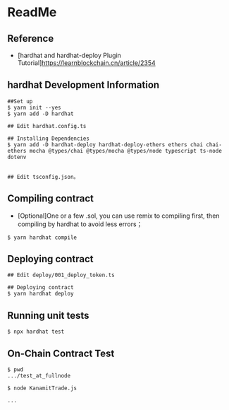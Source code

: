 # **ReadMe**

## Reference 


- [hardhat and hardhat-deploy Plugin Tutorial]https://learnblockchain.cn/article/2354

## hardhat  Development Information
```
##Set up
$ yarn init --yes
$ yarn add -D hardhat

## Edit hardhat.config.ts

## Installing Dependencies
$ yarn add -D hardhat-deploy hardhat-deploy-ethers ethers chai chai-ethers mocha @types/chai @types/mocha @types/node typescript ts-node dotenv


## Edit tsconfig.json。

```

## Compiling contract

- [Optional]One or a few .sol, you can use remix to compiling first, then compiling by hardhat to avoid less errors；


```
$ yarn hardhat compile
```

## Deploying contract

```
## Edit deploy/001_deploy_token.ts

## Deploying contract
$ yarn hardhat deploy

```

## Running unit tests

```
$ npx hardhat test
```

## On-Chain Contract Test

```
$ pwd 
.../test_at_fullnode

$ node KanamitTrade.js

...

```


